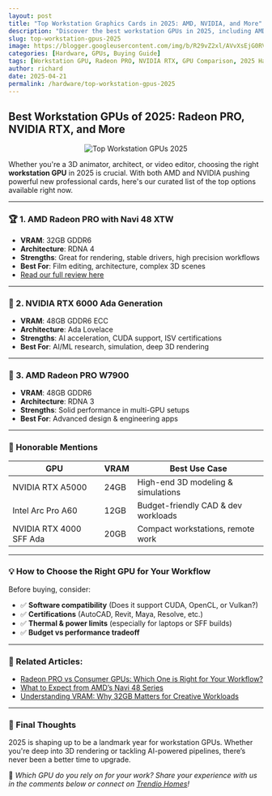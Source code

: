 ```yaml
---
layout: post
title: "Top Workstation Graphics Cards in 2025: AMD, NVIDIA, and More"
description: "Discover the best workstation GPUs in 2025, including AMD’s Radeon PRO series and NVIDIA’s RTX Ada lineup—ideal for creative professionals, engineers, and 3D artists."
slug: top-workstation-gpus-2025
image: https://blogger.googleusercontent.com/img/b/R29vZ2xl/AVvXsEjG0RV_lnsDBSjLgMp4E2OpGNiQUUDWEHNmb-ccJYC2imG7jf4hwN96sx0Rgv222SripHTzMDGvRVLcb6k7q1glrDNNixbW3Wej3Re-8L9us9xND8F6o39IMQGko7VZaB9FJmaXCveTv0CPU9vFuxhzCL6wkk0LsmzGNynXe4pJZSw5W1XcGdBTfw1O-mw/s650/top-workstation-gpus-2025.webp
categories: [Hardware, GPUs, Buying Guide]
tags: [Workstation GPU, Radeon PRO, NVIDIA RTX, GPU Comparison, 2025 Hardware]
author: richard
date: 2025-04-21
permalink: /hardware/top-workstation-gpus-2025
---
```


## Best Workstation GPUs of 2025: Radeon PRO, NVIDIA RTX, and More

<div style="text-align: center;">
  <img src="https://blogger.googleusercontent.com/img/b/R29vZ2xl/AVvXsEjG0RV_lnsDBSjLgMp4E2OpGNiQUUDWEHNmb-ccJYC2imG7jf4hwN96sx0Rgv222SripHTzMDGvRVLcb6k7q1glrDNNixbW3Wej3Re-8L9us9xND8F6o39IMQGko7VZaB9FJmaXCveTv0CPU9vFuxhzCL6wkk0LsmzGNynXe4pJZSw5W1XcGdBTfw1O-mw/s650/top-workstation-gpus-2025.webp" alt="Top Workstation GPUs 2025">
</div>

Whether you're a 3D animator, architect, or video editor, choosing the right **workstation GPU** in 2025 is crucial. With both AMD and NVIDIA pushing powerful new professional cards, here's our curated list of the top options available right now.

---

### 🏆 1. AMD Radeon PRO with Navi 48 XTW

- **VRAM**: 32GB GDDR6  
- **Architecture**: RDNA 4  
- **Strengths**: Great for rendering, stable drivers, high precision workflows  
- **Best For**: Film editing, architecture, complex 3D scenes  
- [Read our full review here](/hardware/amd-radeon-pro-navi-48-xtw-32gb/)

---

### 🥈 2. NVIDIA RTX 6000 Ada Generation

- **VRAM**: 48GB GDDR6 ECC  
- **Architecture**: Ada Lovelace  
- **Strengths**: AI acceleration, CUDA support, ISV certifications  
- **Best For**: AI/ML research, simulation, deep 3D rendering  

---

### 🥉 3. AMD Radeon PRO W7900

- **VRAM**: 48GB GDDR6  
- **Architecture**: RDNA 3  
- **Strengths**: Solid performance in multi-GPU setups  
- **Best For**: Advanced design & engineering apps  

---

### 🔹 Honorable Mentions

| GPU                         | VRAM    | Best Use Case                       |
|-----------------------------|---------|-------------------------------------|
| NVIDIA RTX A5000            | 24GB    | High-end 3D modeling & simulations  |
| Intel Arc Pro A60           | 12GB    | Budget-friendly CAD & dev workloads |
| NVIDIA RTX 4000 SFF Ada     | 20GB    | Compact workstations, remote work   |

---

### 💡 How to Choose the Right GPU for Your Workflow

Before buying, consider:

- ✅ **Software compatibility** (Does it support CUDA, OpenCL, or Vulkan?)  
- ✅ **Certifications** (AutoCAD, Revit, Maya, Resolve, etc.)  
- ✅ **Thermal & power limits** (especially for laptops or SFF builds)  
- ✅ **Budget vs performance tradeoff**  

---

### 📎 Related Articles:

- [Radeon PRO vs Consumer GPUs: Which One is Right for Your Workflow?](/hardware/radeon-pro-vs-consumer-gpus/)
- [What to Expect from AMD’s Navi 48 Series](/hardware/amd-navi-48-specs-overview/)
- [Understanding VRAM: Why 32GB Matters for Creative Workloads](/hardware/understanding-vram-2025/)

---

### 🔁 Final Thoughts

2025 is shaping up to be a landmark year for workstation GPUs. Whether you're deep into 3D rendering or tackling AI-powered pipelines, there’s never been a better time to upgrade.

💬 *Which GPU do you rely on for your work? Share your experience with us in the comments below or connect on [Trendio Homes](https://www.trendio.homes/)!*
